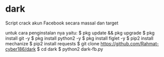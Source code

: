 # dark
Script crack akun Facebook secara massal dan target

untuk cara penginstalan nya yaitu:
$ pkg update && pkg upgrade
$ pkg install git -y
$ pkg install python2 -y
$ pkg install figlet -y
$ pip2 install mechanize
$ pip2 install requests
$ git clone https://github.com/Rahmat-cyber186/dark
$ cd dark
$ python2 dark-fb.py
